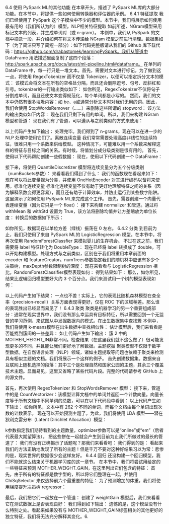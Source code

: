 
6.4 使用 PySpark ML的其他功能
在本章开头，描述了 PySpark ML库的大部分功能。在本节中，将提供一些如何使用转换器和评估器的示例。
6.4.1 特征提取
我们已经使用了 PySpark 这个子模块中不少的模型。本节中，我们将展示如何使用最有用的（我们所认为的）模型。NLP相关特征提取
如前所述，NGram模型采用标记文本的列表，并生成单词对（或 n-gram）。
本例中，我们从 PySpark 的文档中摘录一段，并介绍如何在将文本传递给 NGram 模型之前进行清理。数据集如下（为了简洁只写了简短一部分）：如下代码完整版请从我们的 Github 库下载代码：https://github.com/drabastomek/learningPySpark。我们从管道中 DataFrame 用法描述里面复制了这四个段落：http://spark.apache.org/docs/latest/ml-pipeline.html#dataframe。
在单列的 DataFrame 中，每一行只是一堆文本。首先，需要对文本进行标记。为了做到这一点，将使用 RegexTokenizer 而不仅是 Tokenizer，以便可以指定拆分文本的模式：
该模式会将文本在所有的空格处分隔，而且还会删除逗号、句号、反斜杠和引号。tokenizer的一行输出类似如下：
如你所见，RegexTokenizer不仅将句子分割成单词，而且还使文本变得规范化，每个单词都是小写的。
然而，我们的文本中仍然有很多垃圾内容：如 be、a或通常分析文本时对我们无用的词。因此，我们会使用 StopWordsRemover（……）来删除这些所谓的 stopword：
该方法的输出类似如下内容：
现在我们只剩下有用的单词。所以，我们来构建 NGram 模型和管道：
现在我们有了管道，可以遵从与之前类似的方式来使用：


以上代码产生如下输出：
处理完毕。我们得到了 n-grams，现在可以在进一步的 NLP 处理中使用它们了。离散连续变量
我们常常需要处理高度非线性的连续特征，很难只用一个系数来供给模型。
这种情况下，可能难以用一个系数来解释这样的特征与目标之间的关系。有时候，将值划分成分级类别是很有用的。
首先，使用以下代码帮助创建一些假数据：
现在，使用以下代码创建一个 DataFrame：


接下来，将使用 QuantileDiscretizer 模型将连续变量分为五个分级类别（numBuckets参数）：
来看看我们得到了什么：
我们的函数现在看起来如下：
现在可以将此变量视为分类，并使用 OneHotEncoder 对其进行编码以备将来使用。标准化连续变量
标准化连续变量不仅有助于更好地理解特征之间的关系（因为解释系数变得更容易），而且还有助于计算效率，并防止运行到某些数字陷阱。这里演示了如何使用 PySpark ML来完成这个工作。
首先，需要创建一个向量代表连续变量（因为它只是一个 float）：
接下来构建 normalizer 和管道。通过将 withMean 和 withStd 设置为 True，该方法将删除均值并让方差缩放为单位长度：
转换后的数据如下所示：



如你所见，数据现在以单位方差（绿线）振荡在 0 左右。
6.4.2 分类
到目前为止，我们只使用了来自 PySpark ML的 LogisticRegression 模型。在本节中，将再次使用 RandomForestClassfier 来模拟婴儿的生存机会。
不过在这之前，我们需要将 label 特征转化为 DoubleType：
现在已经将 label 转换成了 double，可以开始构建模型。处理方式与之前类似，区别在于我们将重用本章前面的 encoder 和 featureCreator。numTrees参数指定我们的随机林中应该有多少个决策树，maxDepth参数限制树的深度：
现在来看看与 LogisticRegression 相比，RandomForestClassifier模型表现如何：
得到结果如下：
那么，如你所见，结果比逻辑回归模型要好大约 3 个百分点。我们来测试用一个树的模型表现如何：


以上代码产生如下结果：
一点也不差！实际上，它的表现比随机森林模型在查全率（precision-recall）关系方面表现得更好，仅在 ROC 下的区域稍差。那么谁的表现胜出已经显而易见了！
6.4.3 聚类
聚类是机器学习的另一个重要组成部分：通常在现实世界中，我们没有那么幸运具有目标特征，所以需要回到一个无监督的学习范例，来试图从中发掘数据内的模式。在出生数据集中查找簇
本例中，我们将使用 k-means模型在出生数据中查找相似性：
估计模型后，我们来看看是否能找到簇间的一些差异：
如上代码产生如下输出：
簇 2 中的 MOTHER_HEIGHT_IN非常不同。检查结果（在这里我们就不这么做了）很可能发现更多的不同，并且能让我们更好地了解数据。主题挖掘
聚类模型不仅限于数字型数据。在自然语言处理（NLP）领域，诸如主题提取等问题也依赖于聚类来检测具有相似主题的文档。我们将展示一个这样的例子。
首先创建数据集。数据来自互联网上随机选择的段落：其中三个是处理自然和国家公园的主题，其余三个覆盖技术主题。显而易见，这里又省略了某些代码片段。完整的代码请参考 GitHub 上的源文件。



首先，再次使用 RegexTokenizer 和 StopWordsRemover 模型：
接下来，管道中的是 CountVectorizer：该模型计算文档中的单词并返回一个计数向量。向量长度等于所有文档中不同单词的总数，可以在以下代码段中看到：
以上代码产生如下输出：
如你所见，文本中有 262 个不同的单词，而每个文档由每个单词出现次数的计数表示。
现在可以开始预测主题了。为此，我们将使用 LDA 模型——潜在狄利克雷分布（Latent Dirichlet Allocation）模型：


k参数指定我们期待看到的主题数量，optimizer参数可以是“online”或“em”（后者代表最大期望算法）。
把这些拼在一起就会产生到目前为止我们所做过的最长的管道了：
我们有没有正确揭示了话题呢？那我们来看看吧：
我们得到的是：
看起来我们的方法正确地发现了所有的主题！但是千万不要对这种好结果习以为常：悲惨的是，现实世界的数据很少会这样友好。
6.4.4 回归
还没构建一个回归模型，我们不能就这么结束关于机器学习库的这一章节。
在本节中，我们将尝试用给定的一些特征来预测 MOTHER_WEIGHT_GAIN，在这里列出它们包含的特征：
首先，由于所有的特征都是数字型的，所以将它们整理在一起，并使用 ChiSqSelector 来仅选择前六个最重要的特征：
为了预测增加的体重，我们将使用梯度提升决策树 regressor：



最后，我们把它们一起放在一个管道：
创建了 weightGain 模型后，我们来看看它在测试数据上是否表现良好：
我们得到如下输出：
遗憾的是，这个模型没有什么特别之处。看起来如果没有与 MOTHER_WEIGHT_GAIN标签相关的其他更好的独立特征，我们将无法充分解释其变化。6.
